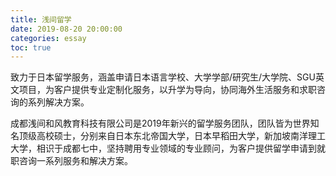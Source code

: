 ```yaml
---
title: 浅间留学
date: 2019-08-20 20:00:00
categories: essay
toc: true
---
```

致力于日本留学服务，涵盖申请日本语言学校、大学学部/研究生/大学院、SGU英文项目，为客户提供专业定制化服务，以升学为导向，协同海外生活服务和求职咨询的系列解决方案。

<!-- more -->

成都浅间和风教育科技有限公司是2019年新兴的留学服务团队，团队皆为世界知名顶级高校硕士，分别来自日本东北帝国大学，日本早稻田大学，新加坡南洋理工大学，相识于成都七中，坚持聘用专业领域的专业顾问，为客户提供留学申请到就职咨询一系列服务和解决方案。
